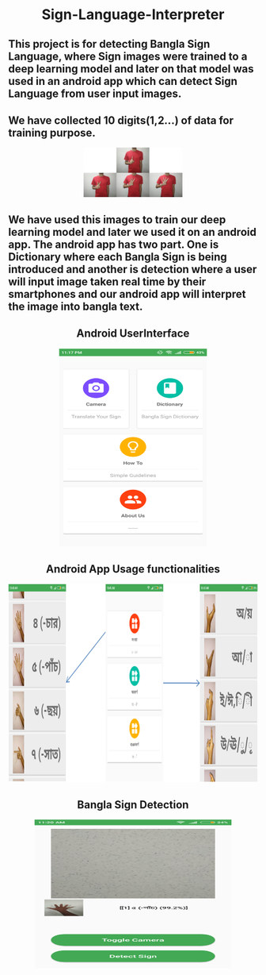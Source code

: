 <h1 align="center">Sign-Language-Interpreter</h1>

<h2> This project is for detecting Bangla Sign Language, where Sign images were trained to a deep learning model and later on that model was used in an android app which can detect Sign Language from user input images. </h2>

<h2> We have collected 10 digits(1,2...) of data for training purpose.</h2>
<p align="center">
    <a href="https://github.com/jdchy/Sign-Language-Interpreter" target="bsl">
        <img alt='Bangla Sign Language Data' src='imgs/data-sample.png' width="200" height="100"/>
    </a>
    <br>
</p>
<h2> We have used this images to train our deep learning model and later we used it on an android app. The android app has two part. One is Dictionary where each Bangla Sign is being introduced and another is detection where a user will input image taken real time by their smartphones and our android app will interpret the image into bangla text.</h2>
<h2 align="center">Android UserInterface</h2>
<p align="center"> 
    <a href="https://github.com/jdchy/Sign-Language-Interpreter" target="bsl">
        <img alt='Bangla Sign Language UI' src='imgs/ui.png' width="300" height="400"/>
    </a>
    <br>
</p>

<h2 align="center">Android App Usage functionalities</h2>
<p align="center"> 
    <a href="https://github.com/jdchy/Sign-Language-Interpreter" target="bsl">
        <img alt='Bangla Sign Language UI' src='imgs/usage.png' width="600" height="400"/>
    </a>
    <br>
</p>
<h2 align="center">Bangla Sign Detection</h2>
<p align="center">
    <a href="https://github.com/jdchy/Sign-Language-Interpreter" target="bsl">
        <img alt='Bangla Sign Language UI' src='imgs/detect.png' width="400" height="300"/>
    </a>
    <br>
</p>
